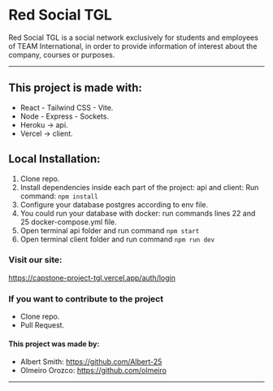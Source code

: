 # Red Social TGL

Red Social TGL is a social network exclusively for students and employees of TEAM International, in order to provide information of interest about the company, courses or purposes. 

----------------------

## This project is made with:

  - React - Tailwind CSS - Vite.
  - Node  - Express - Sockets.
  - Heroku -> api.
  - Vercel -> client.

## Local Installation:

1. Clone repo.
2. Install dependencies inside each part of the project: api and client:
   Run command: ```npm install```
3. Configure your database postgres according to env file.
4. You could run your database with docker: run commands lines 22 and 25 docker-compose.yml file.
4. Open terminal api folder and run command ```npm start```
5. Open terminal client folder and run command ```npm run dev```

### Visit our site:
  https://capstone-project-tgl.vercel.app/auth/login

### If you want to contribute to the project

  - Clone repo.
  - Pull Request.

#### This project was made by:

 - Albert Smith: https://github.com/Albert-25
 - Olmeiro Orozco: https://github.com/olmeiro
----------------------

